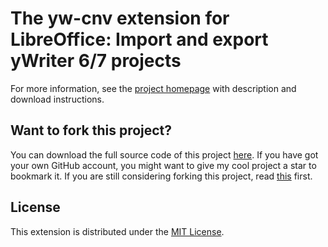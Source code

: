 # The yw-cnv extension for LibreOffice: Import and export yWriter 6/7 projects 

For more information, see the [project homepage](https://peter88213.github.io/yw-cnv) with description and download instructions.


## Want to fork this project?

You can download the full source code of this project [here](https://github.com/peter88213/yw-cnv/releases/latest). If you have got your own GitHub account, you might want to give my cool project a star to bookmark it. If you are still considering forking this project, read [this](https://ericgreer.info/post/judging-the-stupidity-of-github-projects/) first.


## License

This extension is distributed under the [MIT License](http://www.opensource.org/licenses/mit-license.php).
